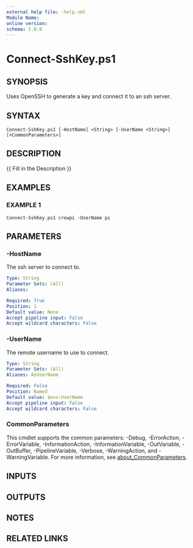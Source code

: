 ```yaml
---
external help file: -help.xml
Module Name:
online version:
schema: 2.0.0
---
```


# Connect-SshKey.ps1

## SYNOPSIS
Uses OpenSSH to generate a key and connect it to an ssh server.

## SYNTAX

```
Connect-SshKey.ps1 [-HostName] <String> [-UserName <String>] [<CommonParameters>]
```

## DESCRIPTION
{{ Fill in the Description }}

## EXAMPLES

### EXAMPLE 1
```
Connect-SshKey.ps1 crowpi -UserName pi
```

## PARAMETERS

### -HostName
The ssh server to connect to.

```yaml
Type: String
Parameter Sets: (All)
Aliases:

Required: True
Position: 1
Default value: None
Accept pipeline input: False
Accept wildcard characters: False
```

### -UserName
The remote username to use to connect.

```yaml
Type: String
Parameter Sets: (All)
Aliases: AsUserName

Required: False
Position: Named
Default value: $env:UserName
Accept pipeline input: False
Accept wildcard characters: False
```

### CommonParameters
This cmdlet supports the common parameters: -Debug, -ErrorAction, -ErrorVariable, -InformationAction, -InformationVariable, -OutVariable, -OutBuffer, -PipelineVariable, -Verbose, -WarningAction, and -WarningVariable. For more information, see [about_CommonParameters](http://go.microsoft.com/fwlink/?LinkID=113216).

## INPUTS

## OUTPUTS

## NOTES

## RELATED LINKS
